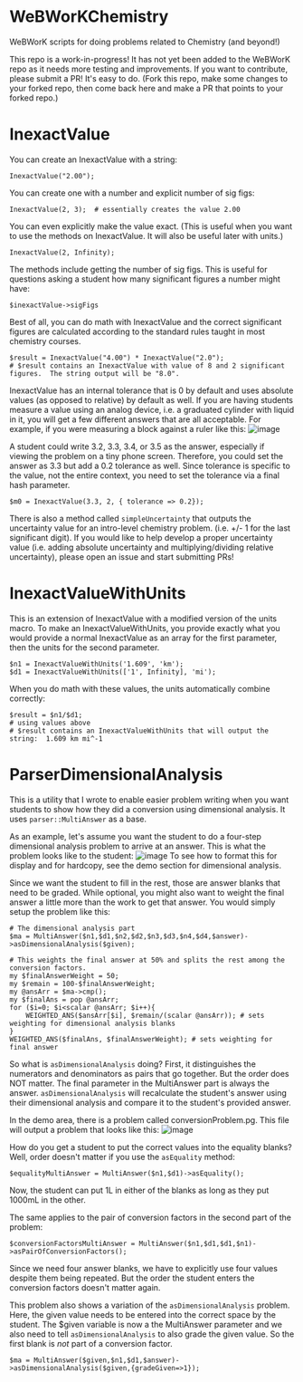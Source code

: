 # WeBWorKChemistry
WeBWorK scripts for doing problems related to Chemistry (and beyond!)

This repo is a work-in-progress!  It has not yet been added to the WeBWorK repo as it needs more testing and improvements.  If you want to contribute, please submit a PR!  It's easy to do.  (Fork this repo, make some changes to your forked repo, then come back here and make a PR that points to your forked repo.)  

# InexactValue

You can create an InexactValue with a string:

`InexactValue("2.00");`

You can create one with a number and explicit number of sig figs:

`InexactValue(2, 3);  # essentially creates the value 2.00`

You can even explicitly make the value exact.  (This is useful when you want to use the methods on InexactValue.  It will also be useful later with units.)

`InexactValue(2, Infinity);`

The methods include getting the number of sig figs.  This is useful for questions asking a student how many significant figures a number might have: 

`$inexactValue->sigFigs`

Best of all, you can do math with InexactValue and the correct significant figures are calculated according to the standard rules taught in most chemistry courses.  
```
$result = InexactValue("4.00") * InexactValue("2.0");
# $result contains an InexactValue with value of 8 and 2 significant figures.  The string output will be "8.0". 
```
InexactValue has an internal tolerance that is 0 by default and uses absolute values (as opposed to relative) by default as well.  If you are having students measure a value using an analog device, i.e. a graduated cylinder with liquid in it, you will get a few different answers that are all acceptable.  For example, if you were measuring a block against a ruler like this:
![image](https://user-images.githubusercontent.com/7821384/130145994-139d9714-ed70-49fb-b3ff-8f7cabcc0a1f.png)

A student could write 3.2, 3.3, 3.4, or 3.5 as the answer, especially if viewing the problem on a tiny phone screen.  Therefore, you could set the answer as 3.3 but add a 0.2 tolerance as well.  Since tolerance is specific to the value, not the entire context, you need to set the tolerance via a final hash parameter.
```
$m0 = InexactValue(3.3, 2, { tolerance => 0.2});
```
There is also a method called `simpleUncertainty` that outputs the uncertainty value for an intro-level chemistry problem.  (i.e. +/- 1 for the last significant digit).  If you would like to help develop a proper uncertainty value (i.e. adding absolute uncertainty and multiplying/dividing relative uncertainty), please open an issue and start submitting PRs!

# InexactValueWithUnits

This is an extension of InexactValue with a modified version of the units macro.  To make an InexactValueWithUnits, you provide exactly what you would provide a normal InexactValue as an array for the first parameter, then the units for the second parameter.
```
$n1 = InexactValueWithUnits('1.609', 'km');
$d1 = InexactValueWithUnits(['1', Infinity], 'mi');
```
When you do math with these values, the units automatically combine correctly:
```
$result = $n1/$d1;
# using values above
# $result contains an InexactValueWithUnits that will output the string:  1.609 km mi^-1
```


# ParserDimensionalAnalysis
This is a utility that I wrote to enable easier problem writing when you want students to show how they did a conversion using dimensional analysis.  It uses `parser::MultiAnswer` as a base. 

As an example, let's assume you want the student to do a four-step dimensional analysis problem to arrive at an answer.  This is what the problem looks like to the student:
![image](https://user-images.githubusercontent.com/7821384/130133801-0435ff88-212a-4287-b68b-20695b948464.png)
To see how to format this for display and for hardcopy, see the demo section for dimensional analysis.

Since we want the student to fill in the rest, those are answer blanks that need to be graded.  While optional, you might also want to weight the final answer a little more than the work to get that answer. You would simply setup the problem like this:
```
# The dimensional analysis part
$ma = MultiAnswer($n1,$d1,$n2,$d2,$n3,$d3,$n4,$d4,$answer)->asDimensionalAnalysis($given);

# This weights the final answer at 50% and splits the rest among the conversion factors.
my $finalAnswerWeight = 50;
my $remain = 100-$finalAnswerWeight;
my @ansArr = $ma->cmp();
my $finalAns = pop @ansArr;
for ($i=0; $i<scalar @ansArr; $i++){
	WEIGHTED_ANS($ansArr[$i], $remain/(scalar @ansArr)); # sets weighting for dimensional analysis blanks
}
WEIGHTED_ANS($finalAns, $finalAnswerWeight); # sets weighting for final answer
```
So what is `asDimensionalAnalysis` doing?  First, it distinguishes the numerators and denominators as pairs that go together.  But the order does NOT matter.  The final parameter in the MultiAnswer part is always the answer.  `asDimensionalAnalysis` will recalculate the student's answer using their dimensional analysis and compare it to the student's provided answer.  

In the demo area, there is a problem called conversionProblem.pg.  This file will output a problem that looks like this:
![image](https://user-images.githubusercontent.com/7821384/130147502-22e56ab5-c70f-4697-b447-523f0e11c9e5.png)

How do you get a student to put the correct values into the equality blanks?  Well, order doesn't matter if you use the `asEquality` method:
```
$equalityMultiAnswer = MultiAnswer($n1,$d1)->asEquality();
```
Now, the student can put 1L in either of the blanks as long as they put 1000mL in the other.

The same applies to the pair of conversion factors in the second part of the problem:
```
$conversionFactorsMultiAnswer = MultiAnswer($n1,$d1,$d1,$n1)->asPairOfConversionFactors();
```
Since we need four answer blanks, we have to explicitly use four values despite them being repeated.  But the order the student enters the conversion factors doesn't matter again.

This problem also shows a variation of the `asDimensionalAnalysis` problem.  Here, the given value needs to be entered into the correct space by the student. The $given variable is now a the MultiAnswer parameter and we also need to tell `asDimensionalAnalysis` to also grade the given value.  So the first blank is *not* part of a conversion factor. 
```
$ma = MultiAnswer($given,$n1,$d1,$answer)->asDimensionalAnalysis($given,{gradeGiven=>1});
```
